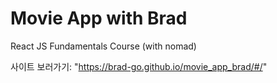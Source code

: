# Movie App with Brad

React JS Fundamentals Course (with nomad)

사이트 보러가기: "https://brad-go.github.io/movie_app_brad/#/"
